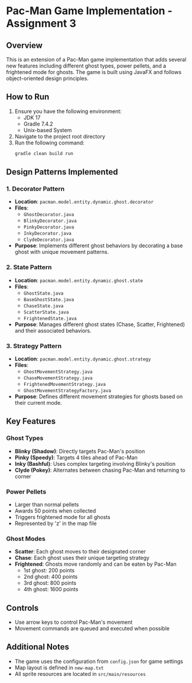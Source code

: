 # Pac-Man Game Implementation - Assignment 3

## Overview
This is an extension of a Pac-Man game implementation that adds several new features including different ghost types, power pellets, and a frightened mode for ghosts. The game is built using JavaFX and follows object-oriented design principles.

## How to Run
1. Ensure you have the following environment:
   - JDK 17
   - Gradle 7.4.2
   - Unix-based System
2. Navigate to the project root directory
3. Run the following command:
   ```bash
   gradle clean build run
   ```

## Design Patterns Implemented

### 1. Decorator Pattern
- **Location**: `pacman.model.entity.dynamic.ghost.decorator`
- **Files**: 
  - `GhostDecorator.java`
  - `BlinkyDecorator.java`
  - `PinkyDecorator.java`
  - `InkyDecorator.java`
  - `ClydeDecorator.java`
- **Purpose**: Implements different ghost behaviors by decorating a base ghost with unique movement patterns.

### 2. State Pattern
- **Location**: `pacman.model.entity.dynamic.ghost.state`
- **Files**:
  - `GhostState.java`
  - `BaseGhostState.java`
  - `ChaseState.java`
  - `ScatterState.java`
  - `FrightenedState.java`
- **Purpose**: Manages different ghost states (Chase, Scatter, Frightened) and their associated behaviors.

### 3. Strategy Pattern
- **Location**: `pacman.model.entity.dynamic.ghost.strategy`
- **Files**:
  - `GhostMovementStrategy.java`
  - `ChaseMovementStrategy.java`
  - `FrightenedMovementStrategy.java`
  - `GhostMovementStrategyFactory.java`
- **Purpose**: Defines different movement strategies for ghosts based on their current mode.

## Key Features

### Ghost Types
- **Blinky (Shadow)**: Directly targets Pac-Man's position
- **Pinky (Speedy)**: Targets 4 tiles ahead of Pac-Man
- **Inky (Bashful)**: Uses complex targeting involving Blinky's position
- **Clyde (Pokey)**: Alternates between chasing Pac-Man and returning to corner

### Power Pellets
- Larger than normal pellets
- Awards 50 points when collected
- Triggers frightened mode for all ghosts
- Represented by 'z' in the map file

### Ghost Modes
- **Scatter**: Each ghost moves to their designated corner
- **Chase**: Each ghost uses their unique targeting strategy
- **Frightened**: Ghosts move randomly and can be eaten by Pac-Man
  - 1st ghost: 200 points
  - 2nd ghost: 400 points
  - 3rd ghost: 800 points
  - 4th ghost: 1600 points

## Controls
- Use arrow keys to control Pac-Man's movement
- Movement commands are queued and executed when possible

## Additional Notes
- The game uses the configuration from `config.json` for game settings
- Map layout is defined in `new-map.txt`
- All sprite resources are located in `src/main/resources`

